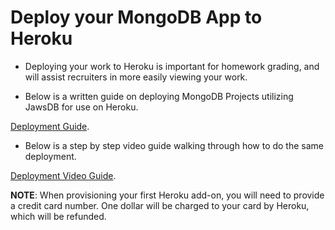 # Deploy your MongoDB App to Heroku

- Deploying your work to Heroku is important for homework grading, and will assist recruiters in more easily viewing your work.

- Below is a written guide on deploying MongoDB Projects utilizing JawsDB for use on Heroku.

[Deployment Guide](./MongoDBDeploy.md).

- Below is a step by step video guide walking through how to do the same deployment.

[Deployment Video Guide](https://youtu.be/2E8eWUHJaNg?list=PLOFmg4xbN_TPrB6w4rThsFanVxJI_SfER).

**NOTE**: When provisioning your first Heroku add-on, you will need to provide a credit card number. One dollar will be charged to your card by Heroku, which will be refunded.
